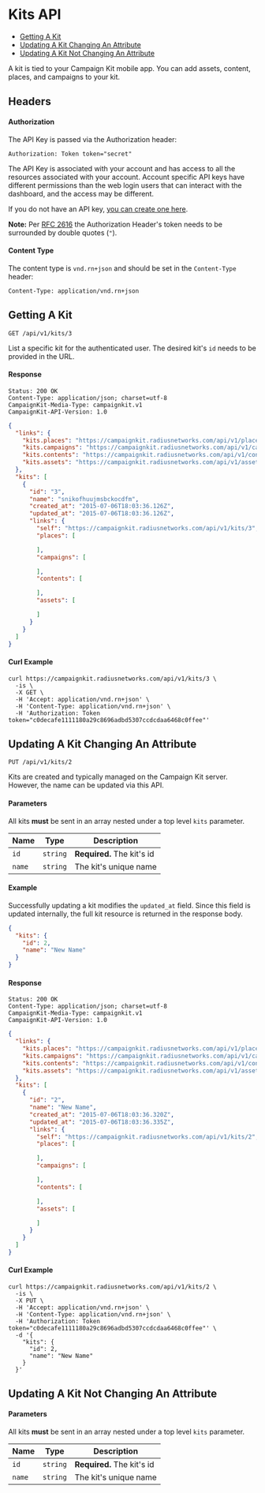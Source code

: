 # Kits API

- [Getting A Kit](#getting-a-kit)
- [Updating A Kit Changing An Attribute](#updating-a-kit-changing-an-attribute)
- [Updating A Kit Not Changing An Attribute](#updating-a-kit-not-changing-an-attribute)

A kit is tied to your Campaign Kit mobile app. You can add assets, content,
places, and campaigns to your kit.

## Headers <a href="#headers" id="headers" class="headerlink"></a>

#### Authorization <a href="#authorization" id="authorization" class="headerlink"></a>

The API Key is passed via the Authorization header:

```
Authorization: Token token="secret"
```

The API Key is associated with your account and has access to all the resources
associated with your account. Account specific API keys have different
permissions than the web login users that can interact with the dashboard, and
the access may be different.

If you do not have an API key, [you can create one here](https://account.radiusnetworks.com/personal_token).

**Note:** Per [RFC 2616](http://www.w3.org/Protocols/rfc2616/rfc2616-sec2.html#sec2.2) the Authorization Header's token needs to be
surrounded by double quotes (`"`).

#### Content Type <a href="#content-type" id="content-type" class="headerlink"></a>

The content type is `vnd.rn+json` and should be set in the `Content-Type`
header:

```
Content-Type: application/vnd.rn+json
```

## Getting A Kit <a href="#getting-a-kit" class="header-link"></a>

```
GET /api/v1/kits/3
```

List a specific kit for the authenticated user. The desired kit's `id` needs to be provided in the URL.

#### Response <a href="#getting-a-kit-response" class="header-link"></a>

```
Status: 200 OK
Content-Type: application/json; charset=utf-8
CampaignKit-Media-Type: campaignkit.v1
CampaignKit-API-Version: 1.0
```
```json
{
  "links": {
    "kits.places": "https://campaignkit.radiusnetworks.com/api/v1/places/{kits.places}",
    "kits.campaigns": "https://campaignkit.radiusnetworks.com/api/v1/campaigns/{kits.campaigns}",
    "kits.contents": "https://campaignkit.radiusnetworks.com/api/v1/contents/{kits.contents}",
    "kits.assets": "https://campaignkit.radiusnetworks.com/api/v1/assets/{kits.assets}"
  },
  "kits": [
    {
      "id": "3",
      "name": "snikofhuujmsbckocdfm",
      "created_at": "2015-07-06T18:03:36.126Z",
      "updated_at": "2015-07-06T18:03:36.126Z",
      "links": {
        "self": "https://campaignkit.radiusnetworks.com/api/v1/kits/3",
        "places": [

        ],
        "campaigns": [

        ],
        "contents": [

        ],
        "assets": [

        ]
      }
    }
  ]
}
```

#### Curl Example <a href="#getting-a-kit-curl-example" class="header-link"></a>

```
curl https://campaignkit.radiusnetworks.com/api/v1/kits/3 \
  -is \
  -X GET \
  -H 'Accept: application/vnd.rn+json' \
  -H 'Content-Type: application/vnd.rn+json' \
  -H 'Authorization: Token token="c0decafe1111180a29c8696adbd5307ccdcdaa6468c0ffee"'
```

## Updating A Kit Changing An Attribute <a href="#updating-a-kit-changing-an-attribute" class="header-link"></a>

```
PUT /api/v1/kits/2
```

Kits are created and typically managed on the Campaign Kit server.
However, the name can be updated via this API.

#### Parameters <a href="#updating-a-kit-changing-an-attribute-parameters" class="header-link"></a>

All kits **must** be sent in an array nested under a top level
`kits` parameter.

| **Name** | **Type** | **Description** |
| -------- | -------- | --------------- |
| `id` | `string` | **Required.** The kit's id |
| `name` | `string` | The kit's unique name |

#### Example <a href="#updating-a-kit-changing-an-attribute-example" class="header-link"></a>

Successfully updating a kit modifies the `updated_at` field. Since
this field is updated internally, the full kit resource is returned in
the response body.

```json
{
  "kits": {
    "id": 2,
    "name": "New Name"
  }
}
```

#### Response <a href="#updating-a-kit-changing-an-attribute-response" class="header-link"></a>

```
Status: 200 OK
Content-Type: application/json; charset=utf-8
CampaignKit-Media-Type: campaignkit.v1
CampaignKit-API-Version: 1.0
```
```json
{
  "links": {
    "kits.places": "https://campaignkit.radiusnetworks.com/api/v1/places/{kits.places}",
    "kits.campaigns": "https://campaignkit.radiusnetworks.com/api/v1/campaigns/{kits.campaigns}",
    "kits.contents": "https://campaignkit.radiusnetworks.com/api/v1/contents/{kits.contents}",
    "kits.assets": "https://campaignkit.radiusnetworks.com/api/v1/assets/{kits.assets}"
  },
  "kits": [
    {
      "id": "2",
      "name": "New Name",
      "created_at": "2015-07-06T18:03:36.320Z",
      "updated_at": "2015-07-06T18:03:36.335Z",
      "links": {
        "self": "https://campaignkit.radiusnetworks.com/api/v1/kits/2",
        "places": [

        ],
        "campaigns": [

        ],
        "contents": [

        ],
        "assets": [

        ]
      }
    }
  ]
}
```

#### Curl Example <a href="#updating-a-kit-changing-an-attribute-curl-example" class="header-link"></a>

```
curl https://campaignkit.radiusnetworks.com/api/v1/kits/2 \
  -is \
  -X PUT \
  -H 'Accept: application/vnd.rn+json' \
  -H 'Content-Type: application/vnd.rn+json' \
  -H 'Authorization: Token token="c0decafe1111180a29c8696adbd5307ccdcdaa6468c0ffee"' \
  -d '{
    "kits": {
      "id": 2,
      "name": "New Name"
    }
  }'
```

## Updating A Kit Not Changing An Attribute <a href="#updating-a-kit-not-changing-an-attribute" class="header-link"></a>

#### Parameters <a href="#updating-a-kit-not-changing-an-attribute-parameters" class="header-link"></a>

All kits **must** be sent in an array nested under a top level
`kits` parameter.

| **Name** | **Type** | **Description** |
| -------- | -------- | --------------- |
| `id` | `string` | **Required.** The kit's id |
| `name` | `string` | The kit's unique name |

